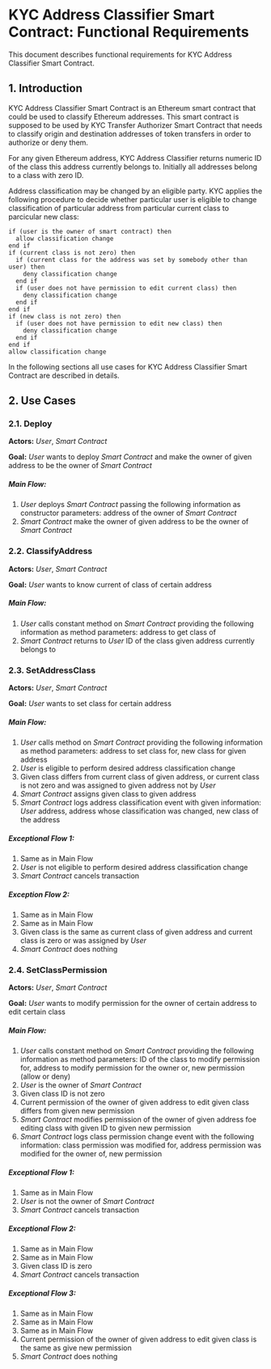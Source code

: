 # KYC Address Classifier Smart Contract: Functional Requirements

This document describes functional requirements for KYC Address Classifier Smart Contract.

## 1. Introduction

KYC Address Classifier Smart Contract is an Ethereum smart contract that could be used to classify Ethereum addresses.
This smart contract is supposed to be used by KYC Transfer Authorizer Smart Contract that needs to classify origin and destination addresses of token transfers in order to authorize or deny them.

For any given Ethereum address, KYC Address Classifier returns numeric ID of the class this address currently belongs to.
Initially all addresses belong to a class with zero ID.

Address classification may be changed by an eligible party.
KYC applies the following procedure to decide whether particular user is eligible to change classification of particular address from particular current class to parcicular new class:

    if (user is the owner of smart contract) then
      allow classification change
    end if
    if (current class is not zero) then
      if (current class for the address was set by somebody other than user) then
        deny classification change
      end if
      if (user does not have permission to edit current class) then
        deny classification change
      end if
    end if
    if (new class is not zero) then
      if (user does not have permission to edit new class) then
        deny classification change
      end if
    end if
    allow classification change

In the following sections all use cases for KYC Address Classifier Smart Contract are described in details.

## 2. Use Cases

### 2.1. Deploy

**Actors:** _User_, _Smart Contract_

**Goal:** _User_ wants to deploy _Smart Contract_ and make the owner of given address to be the owner of _Smart Contract_

##### Main Flow:

1. _User_ deploys _Smart Contract_ passing the following information as constructor parameters: address of the owner of _Smart Contract_
2. _Smart Contract_ make the owner of given address to be the owner of _Smart Contract_

### 2.2. ClassifyAddress

**Actors:** _User_, _Smart Contract_

**Goal:** _User_ wants to know current of class of certain address

##### Main Flow:

1. _User_ calls constant method on _Smart Contract_ providing the following information as method parameters: address to get class of
2. _Smart Contract_ returns to _User_ ID of the class given address currently belongs to

### 2.3. SetAddressClass

**Actors:** _User_, _Smart Contract_

**Goal:** _User_ wants to set class for certain address

##### Main Flow:

1. _User_ calls method on _Smart Contract_ providing the following information as method parameters: address to set class for, new class for given address
2. _User_ is eligible to perform desired address classification change
3. Given class differs from current class of given address, or current class is not zero and was assigned to given address not by _User_
5. _Smart Contract_ assigns given class to given address
6. _Smart Contract_ logs address classification event with given information: _User_ address, address whose classification was changed, new class of the address

##### Exceptional Flow 1:

1. Same as in Main Flow
2. _User_ is not eligible to perform desired address classification change
3. _Smart Contract_ cancels transaction

##### Exception Flow 2:

1. Same as in Main Flow
2. Same as in Main Flow
3. Given class is the same as current class of given address and current class is zero or was assigned by _User_
4. _Smart Contract_ does nothing

### 2.4. SetClassPermission

**Actors:** _User_, _Smart Contract_

**Goal:** _User_ wants to modify permission for the owner of certain address to edit certain class

##### Main Flow:

1. _User_ calls constant method on _Smart Contract_ providing the following information as method parameters: ID of the class to modify permission for, address to modify permission for the owner or, new permission (allow or deny)
2. _User_ is the owner of _Smart Contract_
3. Given class ID is not zero
4. Current permission of the owner of given address to edit given class differs from given new permission
5. _Smart Contract_ modifies permission of the owner of given address foe editing class with given ID to given new permission
6. _Smart Contract_ logs class permission change event with the following information: class permission was modified for, address permission was modified for the owner of, new permission

##### Exceptional Flow 1:

1. Same as in Main Flow
2. _User_ is not the owner of _Smart Contract_
3. _Smart Contract_ cancels transaction

##### Exceptional Flow 2:

1. Same as in Main Flow
2. Same as in Main Flow
3. Given class ID is zero
4. _Smart Contract_ cancels transaction

##### Exceptional Flow 3:

1. Same as in Main Flow
2. Same as in Main Flow
3. Same as in Main Flow
4. Current permission of the owner of given address to edit given class is the same as give new permission
5. _Smart Contract_ does nothing
